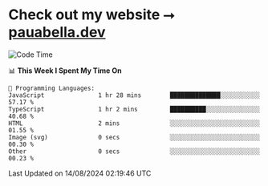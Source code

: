 # Check out my website ⭢ [pauabella.dev](https://pauabella.dev)

<!--START_SECTION:waka-->
![Code Time](http://img.shields.io/badge/Code%20Time-3%2C642%20hrs%2047%20mins-blue)

📊 **This Week I Spent My Time On** 

```text
💬 Programming Languages: 
JavaScript               1 hr 28 mins        ██████████████░░░░░░░░░░░   57.17 % 
TypeScript               1 hr 2 mins         ██████████░░░░░░░░░░░░░░░   40.68 % 
HTML                     2 mins              ░░░░░░░░░░░░░░░░░░░░░░░░░   01.55 % 
Image (svg)              0 secs              ░░░░░░░░░░░░░░░░░░░░░░░░░   00.30 % 
Other                    0 secs              ░░░░░░░░░░░░░░░░░░░░░░░░░   00.23 % 
```


 Last Updated on 14/08/2024 02:19:46 UTC
<!--END_SECTION:waka-->
